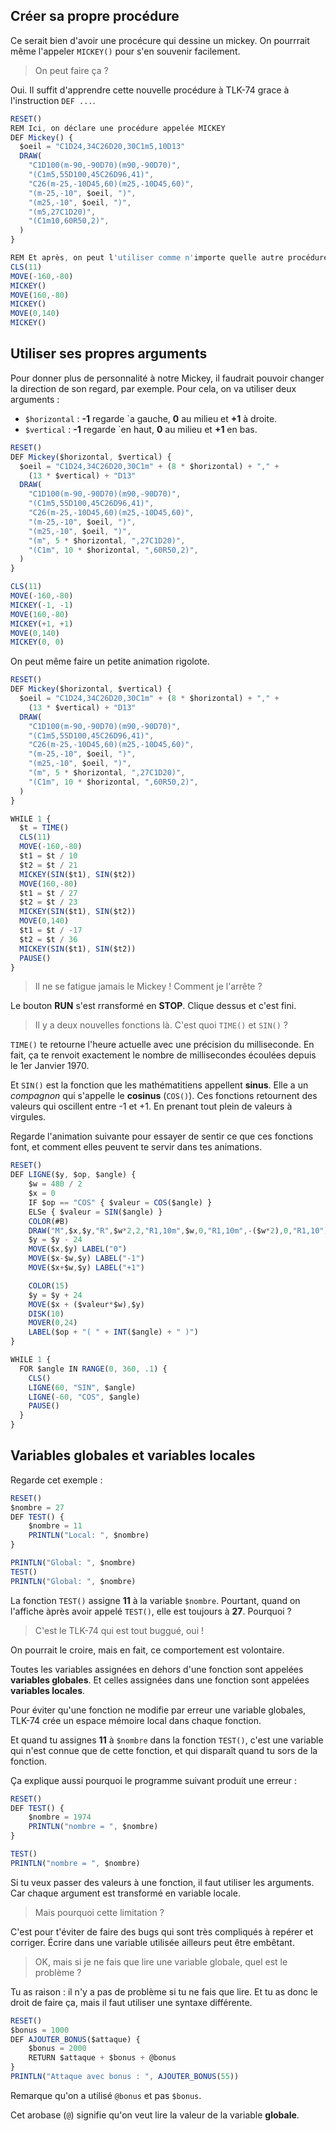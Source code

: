 
## Créer sa propre procédure

Ce serait bien d'avoir une procécure qui dessine un mickey.
On pourrrait même l'appeler `MICKEY()` pour s'en souvenir facilement.

> On peut faire ça ?

Oui. Il suffit d'apprendre cette nouvelle procédure à TLK-74 grace à l'instruction
`DEF ...`.

```ts
RESET()
REM Ici, on déclare une procédure appelée MICKEY
DEF Mickey() {
  $oeil = "C1D24,34C26D20,30C1m5,10D13"
  DRAW(
    "C1D100(m-90,-90D70)(m90,-90D70)",
    "(C1m5,55D100,45C26D96,41)",
    "C26(m-25,-10D45,60)(m25,-10D45,60)",
    "(m-25,-10", $oeil, ")",
    "(m25,-10", $oeil, ")",
    "(m5,27C1D20)",
    "(C1m10,60R50,2)",
  )
}

REM Et après, on peut l'utiliser comme n'importe quelle autre procédure
CLS(11)
MOVE(-160,-80)
MICKEY()
MOVE(160,-80)
MICKEY()
MOVE(0,140)
MICKEY()
```

## Utiliser ses propres arguments

Pour donner plus de personnalité à notre Mickey, il faudrait pouvoir changer la direction
de son regard, par exemple.
Pour cela, on va utiliser deux arguments :

* `$horizontal` : __-1__ regarde `a gauche, __0__ au milieu et __+1__ à droite.
* `$vertical` : __-1__ regarde `en haut, __0__ au milieu et __+1__ en bas.

```ts
RESET()
DEF Mickey($horizontal, $vertical) {
  $oeil = "C1D24,34C26D20,30C1m" + (8 * $horizontal) + "," +
    (13 * $vertical) + "D13"
  DRAW(
    "C1D100(m-90,-90D70)(m90,-90D70)",
    "(C1m5,55D100,45C26D96,41)",
    "C26(m-25,-10D45,60)(m25,-10D45,60)",
    "(m-25,-10", $oeil, ")",
    "(m25,-10", $oeil, ")",
    "(m", 5 * $horizontal, ",27C1D20)",
    "(C1m", 10 * $horizontal, ",60R50,2)",
  )
}

CLS(11)
MOVE(-160,-80)
MICKEY(-1, -1)
MOVE(160,-80)
MICKEY(+1, +1)
MOVE(0,140)
MICKEY(0, 0)
```

On peut même faire un petite animation rigolote.

```ts
RESET()
DEF Mickey($horizontal, $vertical) {
  $oeil = "C1D24,34C26D20,30C1m" + (8 * $horizontal) + "," +
    (13 * $vertical) + "D13"
  DRAW(
    "C1D100(m-90,-90D70)(m90,-90D70)",
    "(C1m5,55D100,45C26D96,41)",
    "C26(m-25,-10D45,60)(m25,-10D45,60)",
    "(m-25,-10", $oeil, ")",
    "(m25,-10", $oeil, ")",
    "(m", 5 * $horizontal, ",27C1D20)",
    "(C1m", 10 * $horizontal, ",60R50,2)",
  )
}

WHILE 1 {
  $t = TIME()
  CLS(11)
  MOVE(-160,-80)
  $t1 = $t / 10
  $t2 = $t / 21
  MICKEY(SIN($t1), SIN($t2))
  MOVE(160,-80)
  $t1 = $t / 27
  $t2 = $t / 23
  MICKEY(SIN($t1), SIN($t2))
  MOVE(0,140)
  $t1 = $t / -17
  $t2 = $t / 36
  MICKEY(SIN($t1), SIN($t2))
  PAUSE()
}
```

> Il ne se fatigue jamais le Mickey !
> Comment je l'arrête ?

Le bouton __RUN__ s'est rransformé en __STOP__. Clique dessus et c'est fini.

> Il y a deux nouvelles fonctions là.
> C'est quoi `TIME()` et `SIN()` ?

`TIME()` te retourne l'heure actuelle avec une précision du milliseconde.
En fait, ça te renvoit exactement le nombre de millisecondes écoulées depuis le 1er Janvier 1970.

Et `SIN()` est la fonction que les mathématitiens appellent __sinus__.
Elle a un _compagnon_ qui s'appelle le __cosinus__ (`COS()`).
Ces fonctions retournent des valeurs qui oscillent entre -1 et +1.
En prenant tout plein de valeurs à virgules.

Regarde l'animation suivante pour essayer de sentir ce que ces fonctions font, et comment elles peuvent te servir dans tes animations.

```ts
RESET()
DEF LIGNE($y, $op, $angle) {
    $w = 480 / 2
    $x = 0
    IF $op == "COS" { $valeur = COS($angle) }
    ELSe { $valeur = SIN($angle) }
    COLOR(#B)
    DRAW("M",$x,$y,"R",$w*2,2,"R1,10m",$w,0,"R1,10m",-($w*2),0,"R1,10")
    $y = $y - 24
    MOVE($x,$y) LABEL("0")
    MOVE($x-$w,$y) LABEL("-1")
    MOVE($x+$w,$y) LABEL("+1")

    COLOR(15)
    $y = $y + 24    
    MOVE($x + ($valeur*$w),$y)
    DISK(10)
    MOVER(0,24)
    LABEL($op + "( " + INT($angle) + " )")
}

WHILE 1 {
  FOR $angle IN RANGE(0, 360, .1) {
    CLS()
    LIGNE(60, "SIN", $angle)
    LIGNE(-60, "COS", $angle)
    PAUSE()
  }
}
```

## Variables globales et variables locales

Regarde cet exemple :

```ts
RESET()
$nombre = 27
DEF TEST() {
    $nombre = 11
    PRINTLN("Local: ", $nombre)
}

PRINTLN("Global: ", $nombre)
TEST()
PRINTLN("Global: ", $nombre)
```

La fonction `TEST()` assigne __11__ à la variable `$nombre`.
Pourtant, quand on l'affiche àprès avoir appelé `TEST()`,
elle est toujours à __27__. Pourquoi ?

> C'est le TLK-74 qui est tout buggué, oui !

On pourrait le croire, mais en fait, ce comportement est volontaire.

Toutes les variables assignées en dehors d'une fonction sont appelées
__variables globales__. Et celles assignées dans une fonction sont appelées
__variables locales__.

Pour éviter qu'une fonction ne modifie par erreur une variable globales,
TLK-74 crée un espace mémoire local dans chaque fonction.

Et quand tu assignes __11__ à `$nombre` dans la fonction `TEST()`,
c'est une variable qui n'est connue que de cette fonction, et qui disparaît
quand tu sors de la fonction.

Ça explique aussi pourquoi le programme suivant produit une erreur :

```ts
RESET()
DEF TEST() {
    $nombre = 1974
    PRINTLN("nombre = ", $nombre)
}

TEST()
PRINTLN("nombre = ", $nombre)
```

Si tu veux passer des valeurs à une fonction, il faut utiliser les arguments.
Car chaque argument est transformé en variable locale.

> Mais pourquoi cette limitation ?

C'est pour t'éviter de faire des bugs qui sont très compliqués à repérer et corriger.
Écrire dans une variable utilisée ailleurs peut être embêtant.

> OK, mais si je ne fais que lire une variable globale,
> quel est le problème ?

Tu as raison : il n'y a pas de problème si tu ne fais que lire.
Et tu as donc le droit de faire ça, mais il faut utiliser une syntaxe différente.

```ts
RESET()
$bonus = 1000
DEF AJOUTER_BONUS($attaque) {
    $bonus = 2000
    RETURN $attaque + $bonus + @bonus
}
PRINTLN("Attaque avec bonus : ", AJOUTER_BONUS(55))
```

Remarque qu'on a utilisé `@bonus` et pas `$bonus`.

Cet arobase (`@`) signifie qu'on veut lire la valeur de la variable __globale__.
